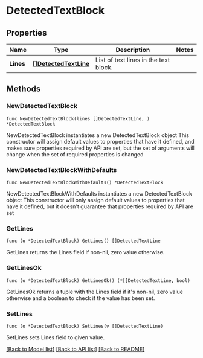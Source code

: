 # DetectedTextBlock

## Properties

Name | Type | Description | Notes
------------ | ------------- | ------------- | -------------
**Lines** | [**[]DetectedTextLine**](DetectedTextLine.md) | List of text lines in the text block. | 

## Methods

### NewDetectedTextBlock

`func NewDetectedTextBlock(lines []DetectedTextLine, ) *DetectedTextBlock`

NewDetectedTextBlock instantiates a new DetectedTextBlock object
This constructor will assign default values to properties that have it defined,
and makes sure properties required by API are set, but the set of arguments
will change when the set of required properties is changed

### NewDetectedTextBlockWithDefaults

`func NewDetectedTextBlockWithDefaults() *DetectedTextBlock`

NewDetectedTextBlockWithDefaults instantiates a new DetectedTextBlock object
This constructor will only assign default values to properties that have it defined,
but it doesn't guarantee that properties required by API are set

### GetLines

`func (o *DetectedTextBlock) GetLines() []DetectedTextLine`

GetLines returns the Lines field if non-nil, zero value otherwise.

### GetLinesOk

`func (o *DetectedTextBlock) GetLinesOk() (*[]DetectedTextLine, bool)`

GetLinesOk returns a tuple with the Lines field if it's non-nil, zero value otherwise
and a boolean to check if the value has been set.

### SetLines

`func (o *DetectedTextBlock) SetLines(v []DetectedTextLine)`

SetLines sets Lines field to given value.



[[Back to Model list]](../README.md#documentation-for-models) [[Back to API list]](../README.md#documentation-for-api-endpoints) [[Back to README]](../README.md)


